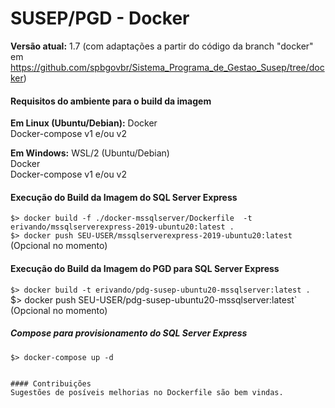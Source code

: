 # SUSEP/PGD - Docker

**Versão atual:** 1.7 (com adaptações a partir do código da branch "docker" em https://github.com/spbgovbr/Sistema_Programa_de_Gestao_Susep/tree/docker)

#### Requisitos do ambiente para o build da imagem

**Em Linux (Ubuntu/Debian):**
Docker  
Docker-compose v1 e/ou v2 

**Em Windows:** 
WSL/2 (Ubuntu/Debian)  
Docker  
Docker-compose v1 e/ou v2  

#### Execução do Build da Imagem do SQL Server Express

`$> docker build -f ./docker-mssqlserver/Dockerfile  -t erivando/mssqlserverexpress-2019-ubuntu20:latest .`  
`$> docker push SEU-USER/mssqlserverexpress-2019-ubuntu20:latest` (Opcional no momento) 

#### Execução do Build da Imagem do PGD para SQL Server Express

`$> docker build -t erivando/pdg-susep-ubuntu20-mssqlserver:latest .  
`$> docker push SEU-USER/pdg-susep-ubuntu20-mssqlserver:latest` (Opcional no momento) 

##### Compose para provisionamento do SQL Server Express

`$> docker-compose up -d`
```

#### Contribuições
Sugestões de posíveis melhorias no Dockerfile são bem vindas.
